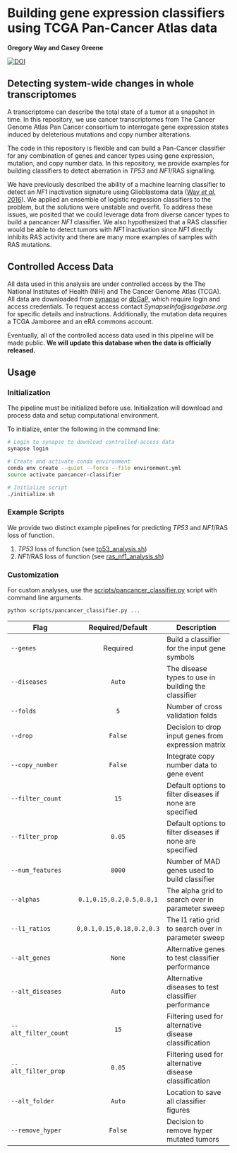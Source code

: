 # Building gene expression classifiers using TCGA Pan-Cancer Atlas data

**Gregory Way and Casey Greene**

[![DOI](https://zenodo.org/badge/68009604.svg)](https://zenodo.org/badge/latestdoi/68009604)

## Detecting system-wide changes in whole transcriptomes

A transcriptome can describe the total state of a tumor at a snapshot
in time. In this repository, we use cancer transcriptomes from The Cancer
Genome Atlas Pan Cancer consortium to interrogate gene expression states
induced by deleterious mutations and copy number alterations.

The code in this repository is flexible and can build a Pan-Cancer classifier
for any combination of genes and cancer types using gene expression, mutation,
and copy number data. In this repository, we provide examples for building
classifiers to detect aberration in _TP53_ and _NF1_/RAS signalling.

We have previously described the ability of a machine learning classifier to
detect an _NF1_ inactivation signature using Glioblastoma data
([Way _et al._ 2016](http://doi.org/10.1186/s12864-017-3519-7)). We applied an
ensemble of logistic regression classifiers to the problem, but the solutions
were unstable and overfit. To address these issues, we posited that we could
leverage data from diverse cancer types to build a pancancer _NF1_ classifier.
We also hypothesized that a RAS classifier would be able to detect tumors with
_NF1_ inactivation since _NF1_ directly inhibits RAS activity and there are
many more examples of samples with RAS mutations.

## Controlled Access Data

All data used in this analysis are under controlled access by the The National
Institutes of Health (NIH) and The Cancer Genome Atlas (TCGA). All data are
downloaded from [synapse](http://synapse.org) or
[dbGaP](https://www.ncbi.nlm.nih.gov/gap), which require login and access
credentials. To request access contact _SynapseInfo@sagebase.org_ for specific
details and instructions. Additionally, the mutation data requires a TCGA
Jamboree and an eRA commons account.

Eventually, all of the controlled access data used in this pipeline will be
made public. **We will update this database when the data is officially
released.**

## Usage

### Initialization

The pipeline must be initialized before use. Initialization will download and
process data and setup computational environment.

To initialize, enter the following in the command line:

```sh
# Login to synapse to download controlled-access data
synapse login

# Create and activate conda environment
conda env create --quiet --force --file environment.yml
source activate pancancer-classifier

# Initialize script
./initialize.sh
```

### Example Scripts

We provide two distinct example pipelines for predicting _TP53_ and _NF1_/RAS
loss of function.

1. _TP53_ loss of function (see [tp53_analysis.sh](tp53_analysis.sh))
2. _NF1_/RAS loss of function (see [ras_nf1_analysis.sh](ras_nf1_analysis.sh))

### Customization

For custom analyses, use the
[scripts/pancancer_classifier.py](scripts/pancancer_classifier.py) script with
command line arguments.

```
python scripts/pancancer_classifier.py ...
```

| Flag | Required/Default | Description |
| ---- | :--------------: | ----------- |
| `--genes` | Required |  Build a classifier for the input gene symbols |
| `--diseases` | `Auto` | The disease types to use in building the classifier |
| `--folds` | `5` | Number of cross validation folds |
| `--drop` |  `False` | Decision to drop input genes from expression matrix |
| `--copy_number` |  `False` | Integrate copy number data to gene event |
| `--filter_count` |  `15` | Default options to filter diseases if none are specified |
| `--filter_prop` |  `0.05` | Default options to filter diseases if none are specified |
| `--num_features` |  `8000` | Number of MAD genes used to build classifier |
| `--alphas` | `0.1,0.15,0.2,0.5,0.8,1` | The alpha grid to search over in parameter sweep |
| `--l1_ratios` | `0,0.1,0.15,0.18,0.2,0.3` | The l1 ratio grid to search over in parameter sweep |
| `--alt_genes` | `None` | Alternative genes to test classifier performance |
| `--alt_diseases` |  `Auto` | Alternative diseases to test classifier performance |
| `--alt_filter_count` | `15` | Filtering used for alternative disease classification |
| `--alt_filter_prop` |  `0.05` | Filtering used for alternative disease classification |
| `--alt_folder` | `Auto` | Location to save all classifier figures |
| `--remove_hyper` | `False` | Decision to remove hyper mutated tumors |


